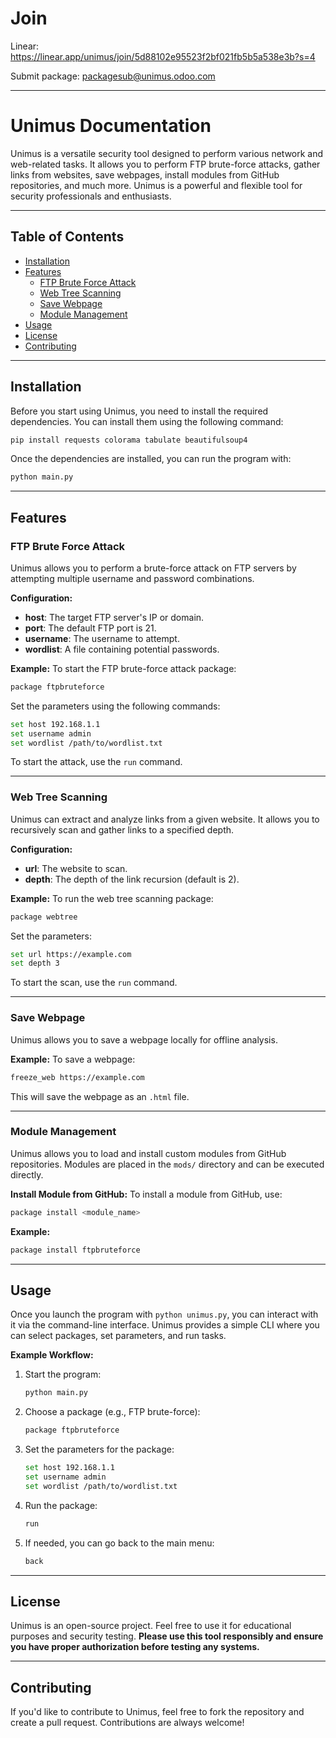 # Join

Linear: https://linear.app/unimus/join/5d88102e95523f2bf021fb5b5a538e3b?s=4

Submit package: packagesub@unimus.odoo.com

---
# Unimus Documentation

Unimus is a versatile security tool designed to perform various network and web-related tasks. It allows you to perform FTP brute-force attacks, gather links from websites, save webpages, install modules from GitHub repositories, and much more. Unimus is a powerful and flexible tool for security professionals and enthusiasts.

---

## Table of Contents
- [Installation](#installation)
- [Features](#features)
  - [FTP Brute Force Attack](#ftp-brute-force-attack)
  - [Web Tree Scanning](#web-tree-scanning)
  - [Save Webpage](#save-webpage)
  - [Module Management](#module-management)
- [Usage](#usage)
- [License](#license)
- [Contributing](#contributing)

---

## Installation

Before you start using Unimus, you need to install the required dependencies. You can install them using the following command:

```bash
pip install requests colorama tabulate beautifulsoup4
```

Once the dependencies are installed, you can run the program with:

```bash
python main.py
```

---

## Features

### FTP Brute Force Attack

Unimus allows you to perform a brute-force attack on FTP servers by attempting multiple username and password combinations.

**Configuration:**
- **host**: The target FTP server's IP or domain.
- **port**: The default FTP port is 21.
- **username**: The username to attempt.
- **wordlist**: A file containing potential passwords.

**Example:**
To start the FTP brute-force attack package:

```bash
package ftpbruteforce
```

Set the parameters using the following commands:

```bash
set host 192.168.1.1
set username admin
set wordlist /path/to/wordlist.txt
```

To start the attack, use the `run` command.

---

### Web Tree Scanning

Unimus can extract and analyze links from a given website. It allows you to recursively scan and gather links to a specified depth.

**Configuration:**
- **url**: The website to scan.
- **depth**: The depth of the link recursion (default is 2).

**Example:**
To run the web tree scanning package:

```bash
package webtree
```

Set the parameters:

```bash
set url https://example.com
set depth 3
```

To start the scan, use the `run` command.

---

### Save Webpage

Unimus allows you to save a webpage locally for offline analysis.

**Example:**
To save a webpage:

```bash
freeze_web https://example.com
```

This will save the webpage as an `.html` file.

---

### Module Management

Unimus allows you to load and install custom modules from GitHub repositories. Modules are placed in the `mods/` directory and can be executed directly.

**Install Module from GitHub:**
To install a module from GitHub, use:

```bash
package install <module_name>
```

**Example:**
```bash
package install ftpbruteforce
```

---

## Usage

Once you launch the program with `python unimus.py`, you can interact with it via the command-line interface. Unimus provides a simple CLI where you can select packages, set parameters, and run tasks.

**Example Workflow:**
1. Start the program:
   ```bash
   python main.py
   ```

2. Choose a package (e.g., FTP brute-force):
   ```bash
   package ftpbruteforce
   ```

3. Set the parameters for the package:
   ```bash
   set host 192.168.1.1
   set username admin
   set wordlist /path/to/wordlist.txt
   ```

4. Run the package:
   ```bash
   run
   ```

5. If needed, you can go back to the main menu:
   ```bash
   back
   ```

---

## License

Unimus is an open-source project. Feel free to use it for educational purposes and security testing. **Please use this tool responsibly and ensure you have proper authorization before testing any systems.**

---

## Contributing

If you'd like to contribute to Unimus, feel free to fork the repository and create a pull request. Contributions are always welcome!
